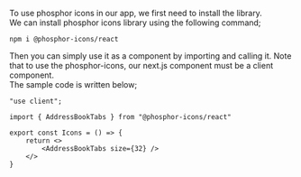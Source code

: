 To use phosphor icons in our app, we first need to install the library.
<br> We can install phosphor icons library using the following command;

```
npm i @phosphor-icons/react
```

Then you can simply use it as a component by importing and calling it. Note that to use the phosphor-icons, our next.js component must be a client component.
<br> The sample code is written below;

```
"use client";

import { AddressBookTabs } from "@phosphor-icons/react"

export const Icons = () => {
    return <>
        <AddressBookTabs size={32} />
    </>
}
```
